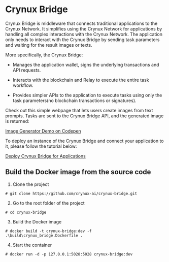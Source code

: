# Crynux Bridge

Crynux Bridge is middleware that connects traditional applications to the Crynux Network. It simplifies using the Crynux Network for applications by handling all complex interactions with the Crynux Network. The application only needs to interact with the Crynux Bridge by sending task parameters and waiting for the result images or texts.

More specifically, the Crynux Bridge:

* Manages the application wallet, signs the underlying transactions and API requests.

* Interacts with the blockchain and Relay to execute the entire task workflow.

* Provides simpler APIs to the application to execute tasks using only the task parameters(no blockchain transactions or signatures).

Check out this simple webpage that lets users create images from text prompts. Tasks are sent to the Crynux Bridge API, and the generated image is returned:

[Image Generator Demo on Codepen](https://codepen.io/Luke-Weber/pen/ExBqGrK)

To deploy an instance of the Crynux Bridge and connect your application to it, please follow the tutorial below:

[Deploy Crynux Bridge for Applications](https://docs.crynux.ai/application-development/crynux-bridge)

## Build the Docker image from the source code

1. Clone the project

```shell
# git clone https://github.com/crynux-ai/crynux-bridge.git
```

2. Go to the root folder of the project

```shell
# cd crynux-bridge
```

3. Build the Docker image

```shell
# docker build -t crynux-bridge:dev -f .\build\crynux_bridge.Dockerfile . 
```

4. Start the container

```shell
# docker run -d -p 127.0.0.1:5028:5028 crynux-bridge:dev
```

